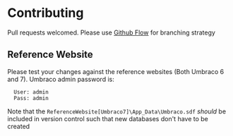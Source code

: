 # Contributing

Pull requests welcomed. Please use [Github Flow](https://guides.github.com/introduction/flow/) for branching strategy

## Reference Website

Please test your changes against the reference websites (Both Umbraco 6 and 7). Umbraco admin password is:

```
  User: admin
  Pass: admin
```

Note that the `ReferenceWebsite[Umbraco7]\App_Data\Umbraco.sdf` _should_ be included in version control such that
new databases don't have to be created